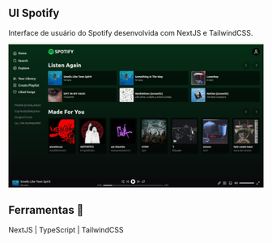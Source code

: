## UI Spotify

Interface de usuário do Spotify desenvolvida com NextJS e TailwindCSS.

<div align="center">

![Design preview for the project](./public/preview/preview.jpg)

</div>

## Ferramentas 📌

NextJS | TypeScript | TailwindCSS
